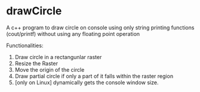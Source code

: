 # drawCircle
A c++ program to draw circle on console using only string printing functions (cout/printf) without using any floating point operation

Functionalities:
1. Draw circle in a rectangunlar raster 
2. Resize the Raster 
3. Move the origin of the circle
4. Draw partial circle if only a part of it falls within the raster region
5. [only on Linux] dynamically gets the console window size.
